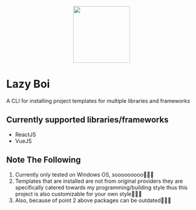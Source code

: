 <p align="center">
<img src="https://zdcohumppa-github-resources.s3.us-east-2.amazonaws.com/lazy-boi/lazyBoi.png" width=150px height="150px" />
</p>

# Lazy Boi

A CLI for installing project templates for multiple libraries and frameworks

## Currently supported libraries/frameworks

- ReactJS
- VueJS

## Note The Following

1. Currently only tested on Windows OS, sooooooooo🤷🏽‍♂️
2. Templates that are installed are not from original providers they are specifically catered towards my programming/building style thus this project is also customizable for your own style👨🏽‍🏭
3. Also, because of point 2 above packages can be outdated🤾🏽‍♂️
